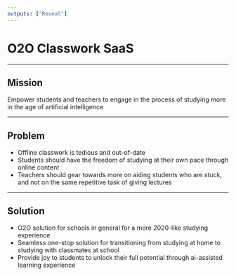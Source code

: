 ```yaml
---
outputs: ["Reveal"]
---
```


# O2O Classwork SaaS

---

## Mission

Empower students and teachers to engage in the process of studying more in the age of artificial intelligence

---

## Problem

- Offline classwork is tedious and out-of-date
- Students should have the freedom of studying at their own pace through online content
- Teachers should gear towards more on aiding students who are stuck, and not on the same repetitive task of giving lectures

---

## Solution

- O2O solution for schools in general for a more 2020-like studying experience
- Seamless one-stop solution for transitioning from studying at home to studying with classmates at school
- Provide joy to students to unlock their full potential through ai-assisted learning experience
